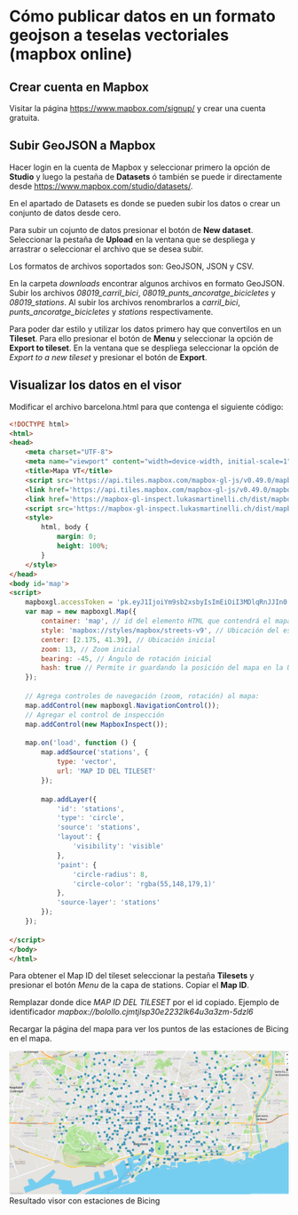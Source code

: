 # Cómo publicar datos en un formato geojson a teselas vectoriales (mapbox online)

## Crear cuenta en Mapbox

Visitar la página <https://www.mapbox.com/signup/> y crear una cuenta gratuita.

## Subir GeoJSON a Mapbox

Hacer login en la cuenta de Mapbox y seleccionar primero la opción de **Studio** y luego la pestaña de **Datasets** ó también se puede ir directamente desde <https://www.mapbox.com/studio/datasets/>.

En el apartado de Datasets es donde se pueden subir los datos o crear un conjunto de datos desde cero.

Para subir un cojunto de datos presionar el botón de **New dataset**. Seleccionar la pestaña de **Upload** en la ventana que se despliega y arrastrar o seleccionar el archivo que se desea subir.

Los formatos de archivos soportados son: GeoJSON, JSON y CSV.

En la carpeta *downloads* encontrar algunos archivos en formato GeoJSON. Subir los archivos *08019_carril_bici*, *08019_punts_ancoratge_bicicletes* y *08019_stations*. Al subir los archivos renombrarlos a *carril_bici*, *punts_ancoratge_bicicletes* y *stations* respectivamente.

Para poder dar estilo y utilizar los datos primero hay que convertilos en un **Tileset**. Para ello presionar el botón de **Menu** y seleccionar la opción de **Export to tileset**. En la ventana que se despliega seleccionar la opción de *Export to a new tileset* y presionar el botón de **Export**.

## Visualizar los datos en el visor

Modificar el archivo barcelona.html para que contenga el siguiente código:

```html hl_lines="35 36 37 38 39 40 41 42 43 44 45 46 47 48 49 50 51 52 53 54"
<!DOCTYPE html>
<html>
<head>
    <meta charset="UTF-8">
    <meta name="viewport" content="width=device-width, initial-scale=1">
    <title>Mapa VT</title>
    <script src='https://api.tiles.mapbox.com/mapbox-gl-js/v0.49.0/mapbox-gl.js'></script>
    <link href='https://api.tiles.mapbox.com/mapbox-gl-js/v0.49.0/mapbox-gl.css' rel='stylesheet' />
    <link href='https://mapbox-gl-inspect.lukasmartinelli.ch/dist/mapbox-gl-inspect.css' rel='stylesheet' />
    <script src='https://mapbox-gl-inspect.lukasmartinelli.ch/dist/mapbox-gl-inspect.min.js'></script>
    <style>
        html, body {
            margin: 0;
            height: 100%;
        }
    </style>
</head>
<body id='map'>
<script>
    mapboxgl.accessToken = 'pk.eyJ1IjoiYm9sb2xsbyIsImEiOiI3MDlqRnJJIn0.m-zCTI_UaEOCiCakGUDwcw';
    var map = new mapboxgl.Map({
        container: 'map', // id del elemento HTML que contendrá el mapa
        style: 'mapbox://styles/mapbox/streets-v9', // Ubicación del estilo
        center: [2.175, 41.39], // Ubicación inicial
        zoom: 13, // Zoom inicial
        bearing: -45, // Ángulo de rotación inicial
        hash: true // Permite ir guardando la posición del mapa en la URL
    });

    // Agrega controles de navegación (zoom, rotación) al mapa:
    map.addControl(new mapboxgl.NavigationControl());
    // Agregar el control de inspección
    map.addControl(new MapboxInspect());

    map.on('load', function () {
        map.addSource('stations', {
            type: 'vector',
            url: 'MAP ID DEL TILESET'
        });

        map.addLayer({
            'id': 'stations',
            'type': 'circle',
            'source': 'stations',
            'layout': {
                'visibility': 'visible'
            },
            'paint': {
                'circle-radius': 8,
                'circle-color': 'rgba(55,148,179,1)'
            },
            'source-layer': 'stations'
        });
    });

</script>
</body>
</html>
```

Para obtener el Map ID del tileset seleccionar la pestaña **Tilesets** y presionar el botón *Menu* de la capa de stations. Copiar el **Map ID**.

Remplazar donde dice *MAP ID DEL TILESET* por el id copiado. Ejemplo de identificador *mapbox://bolollo.cjmtjlsp30e2232lk64u3a3zm-5dzl6*

Recargar la página del mapa para ver los puntos de las estaciones de Bicing en el mapa.

![Resultado visor con estaciones de Bicing](img/visor_estaciones.png)
Resultado visor con estaciones de Bicing